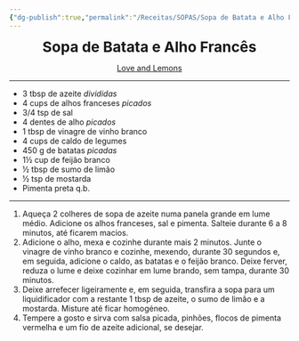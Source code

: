 ```yaml
---
{"dg-publish":true,"permalink":"/Receitas/SOPAS/Sopa de Batata e Alho Francês/"}
---
```


<div style="text-align: center;"> <span style="font-size: 26px;"><b> Sopa de Batata e Alho Francês </b></span> </div>

<span class="center"> <center> [Love and Lemons](https://www.loveandlemons.com/wprm_print/56008) </center></span>

---
- 3 tbsp de azeite *divididas*
- 4 cups de alhos franceses *picados*
- 3/4 tsp de sal
- 4 dentes de alho *picados*
- 1 tbsp de vinagre de vinho branco
- 4 cups de caldo de legumes
- 450 g de batatas *picadas*
- 1½ cup de feijão branco
- ½ tbsp de sumo de limão
- ½ tsp de mostarda
- Pimenta preta q.b.
---
1. Aqueça 2 colheres de sopa de azeite numa panela grande em lume médio. Adicione os alhos franceses, sal e pimenta. Salteie durante 6 a 8 minutos, até ficarem macios.
2. Adicione o alho, mexa e cozinhe durante mais 2 minutos. Junte o vinagre de vinho branco e cozinhe, mexendo, durante 30 segundos e, em seguida, adicione o caldo, as batatas e o feijão branco. Deixe ferver, reduza o lume e deixe cozinhar em lume brando, sem tampa, durante 30 minutos.
3. Deixe arrefecer ligeiramente e, em seguida, transfira a sopa para um liquidificador com a restante 1 tbsp de azeite, o sumo de limão e a mostarda. Misture até ficar homogéneo. 
4. Tempere a gosto e sirva com salsa picada, pinhões, flocos de pimenta vermelha e um fio de azeite adicional, se desejar.